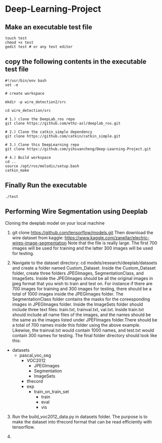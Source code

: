 # Deep-Learning-Project

## Make an executable test file 

```
touch test
chmod +x test
gedit test # or any text editor 
```

## copy the following contents in the executable test file 

```
#!/usr/bin/env bash
set -e

# create workspace 

mkdir -p wire_detection2/src

cd wire_detection/src

# 1.) clone the DeepLab_ros repo 
git clone https://github.com/ethz-asl/deeplab_ros.git

# 2.) Clone the catkin_simple dependency 
git clone https://github.com/catkin/catkin_simple.git

# 3.) Clone this DeepLearning repo 
git clone https://github.com/yihsuancheng/Deep-Learning-Project.git

# 4.) Build workspace 
cd ..
source /opt/ros/melodic/setup.bash
catkin_make
```
## Finally Run the executable 

```
./test
```
## Performing Wire Segmentation using Deeplab

Cloning the deeplab model on your local machine

1. git clone https://github.com/tensorflow/models.git 
Then download the wire dataset from kaggle: https://www.kaggle.com/zanellar/electric-wires-image-segmentation 
Note that the file is really large. The first 700 images will be used for training and the latter 300 images will be used for testing. 

2. Navigate to the dataset directory: cd models/research/deeplab/datasets and create a folder named Custom_Dataset. Inside the Custom_Dataset folder, create three folders JPEGImages, SegmentationClass, and ImageSets. Inside the JPEGImages should be all the original images in jpeg format that you wish to train and test on. For instance if there are 700 images for training and 300 images for testing, there should be a total of 1000 images inside the JPEGImages folder. The SegmentationClass folder contains the masks for the coreesponding images in JPEGImages folder. Inside the ImageSets folder should include three text files: train.txt, trainval.txt, val.txt. Inside train.txt should include all name files of the images, and the names should be the same as the images listed under JPEFImages folder.There should be a total of 700 names inside this folder using the above example. Likewise, the trainval.txt would contain 1000 names, and test.txt would contain 300 names for testing. The final folder directory should look like this:
+ datasets
  + pascal_voc_seg
    + VOC2012
      + JPEGImages
      + Segmentation
      + ImageSets
    + tfrecord
    + exp
      + train_on_train_set
        + train
        + eval
        + vis

3. Run the build_voc2012_data.py in datasets folder. The purpose is to make the dataset into tfrecord format that can be read efficiently with tensorflow.

4. 



